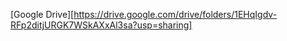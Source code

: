 [Google Drive][https://drive.google.com/drive/folders/1EHqIgdv-RFp2ditjURGK7WSkAXxAl3sa?usp=sharing]
